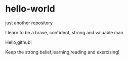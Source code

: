 # hello-world
just another repository

I learn to be a brave, confident, strong and valuable  man

Hello,github!

Keep the strong belief,learning,reading and exercising!
